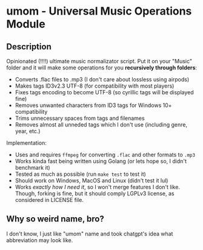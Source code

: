 # umom - Universal Music Operations Module

## Description

Opinionated (!!!!) ultimate music normalizator script. Put it on your "Music"
folder and it will make some operations for you **recursively through folders**:

* Converts .flac files to .mp3 (I don't care about lossless using airpods)
* Makes tags ID3v2.3 UTF-8 (for compatibility with most players)
* Fixes tags encoding to become UTF-8 (so cyrillic tags will be displayed
  fine)
* Removes unwanted characters from ID3 tags for Windows 10+ compatibility
* Trims unnecessary spaces from tags and filenames
* Removes almost all unneded tags which I don't use (including genre, year,
  etc.)

Implementation:

* Uses and requires `ffmpeg` for converting `.flac` and other formats to `.mp3`
* Works kinda fast being written using Golang (or lets hope so, I didn't
  benchmark it)
* Tested as much as possible (run `make test` to test it)
* Should work on Windows, MacOS and Linux (didn't test it lul)
* Works *exactly how I need it*, so I won't merge features I don't like. Though,
  forking is fine, but it should comply LGPLv3 license, as considered in LICENSE
  file.

## Why so weird name, bro?

I don't know, I just like "umom" name and took chatgpt's idea what abbreviation
may look like.

